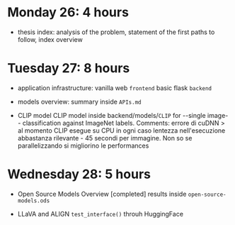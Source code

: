 # Monday 26: 4 hours
- thesis index:
analysis of the problem, statement of the first paths to follow, index overview

# Tuesday 27: 8 hours
- application infrastructure:
vanilla web `frontend`
basic flask `backend`

- models overview:
summary inside `APIs.md`

- CLIP model
CLIP model inside backend/models/`CLIP`
for --single image-- classification against ImageNet labels.
Comments:
    errore di cuDNN > al momento CLIP esegue su CPU
    in ogni caso lentezza nell'esecuzione abbastanza rilevante - 45 secondi per immagine. Non so se parallelizzando si migliorino le performances

# Wednesday 28: 5 hours
- Open Source Models Overview [completed]
results inside `open-source-models.ods`

- LLaVA and ALIGN `test_interface()` throuh HuggingFace
